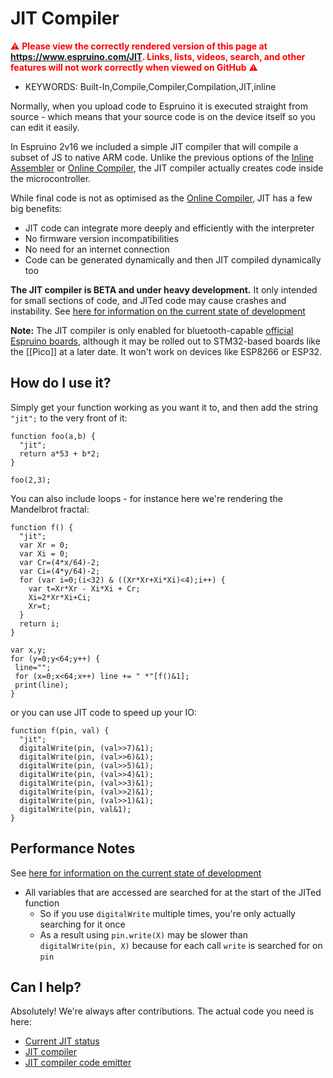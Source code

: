 <!--- Copyright (c) 2022 Gordon Williams, Pur3 Ltd. See the file LICENSE for copying permission. -->
JIT Compiler
=============

<span style="color:red">:warning: **Please view the correctly rendered version of this page at https://www.espruino.com/JIT. Links, lists, videos, search, and other features will not work correctly when viewed on GitHub** :warning:</span>

* KEYWORDS: Built-In,Compile,Compiler,Compilation,JIT,inline

Normally, when you upload code to Espruino it is executed straight from source - which means that your source code is on the device itself so you can edit it easily.

In Espruino 2v16 we included a simple JIT compiler that will compile a subset of JS to native ARM code. Unlike the previous options of the [Inline Assembler](/Assembler) or [Online Compiler](/Compilation), the JIT
compiler actually creates code inside the microcontroller.

While final code is not as optimised as the [Online Compiler](/Compilation), JIT has a few big benefits:

* JIT code can integrate more deeply and efficiently with the interpreter
* No firmware version incompatibilities
* No need for an internet connection
* Code can be generated dynamically and then JIT compiled dynamically too

**The JIT compiler is BETA and under heavy development.** It only intended for small sections of code, and JITed code may cause crashes and instability. See [here for information on the current state of development](https://github.com/espruino/Espruino/blob/master/README_JIT.md)

**Note:** The JIT compiler is only enabled for bluetooth-capable [official Espruino boards](/Order), although it may be rolled out to STM32-based boards like the [[Pico]] at a later date. It won't work on devices like ESP8266 or ESP32.

How do I use it?
---------------

Simply get your function working as you want it to, and then add the string `"jit";` to the very front of it:

```
function foo(a,b) {
  "jit";
  return a*53 + b*2;
}

foo(2,3);
```

You can also include loops - for instance here we're rendering the Mandelbrot fractal:

```
function f() {
  "jit";
  var Xr = 0;
  var Xi = 0;
  var Cr=(4*x/64)-2;
  var Ci=(4*y/64)-2;
  for (var i=0;(i<32) & ((Xr*Xr+Xi*Xi)<4);i++) {
    var t=Xr*Xr - Xi*Xi + Cr;
    Xi=2*Xr*Xi+Ci;
    Xr=t;
  }
  return i;
}

var x,y;
for (y=0;y<64;y++) {
 line="";
 for (x=0;x<64;x++) line += " *"[f()&1];
 print(line);
}
```

or you can use JIT code to speed up your IO:

```
function f(pin, val) {
  "jit";
  digitalWrite(pin, (val>>7)&1);
  digitalWrite(pin, (val>>6)&1);
  digitalWrite(pin, (val>>5)&1);
  digitalWrite(pin, (val>>4)&1);
  digitalWrite(pin, (val>>3)&1);
  digitalWrite(pin, (val>>2)&1);
  digitalWrite(pin, (val>>1)&1);
  digitalWrite(pin, val&1);
}
```

Performance Notes
---------------

See [here for information on the current state of development](https://github.com/espruino/Espruino/blob/master/README_JIT.md)

* All variables that are accessed are searched for at the start of the JITed function
  * So if you use `digitalWrite` multiple times, you're only actually searching for it once
  * As a result using `pin.write(X)` may be slower than `digitalWrite(pin, X)` because for each call `write` is searched for on `pin`


Can I help?
-----------

Absolutely! We're always after contributions. The actual code you need is here:

* [Current JIT status](https://github.com/espruino/Espruino/blob/master/README_JIT.md)
* [JIT compiler](https://github.com/espruino/Espruino/blob/master/src/jsjit.c)
* [JIT compiler code emitter](https://github.com/espruino/Espruino/blob/master/src/jsjitc.c)
